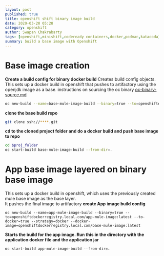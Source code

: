 ```yaml
---
layout: post
published: true
title: openshift shift binary image build
date: 2020-03-20 05:28
category: openshift
author: Swapan Chakrabarty
tags: [openshift,minishift,codeready containers,docker,podman,katacoda]
summary: build a base image with Openshift
---
```

Base image creation
====================
**Create a build config for  binary docker build**
Creates build config objects. This sets up a docker build in openshift that pushes to artifactory using the openjdk image as a base.
instructions on sourcing the oc binary [oc-binary-source.md](oc-binary-source.md) 
```bash
oc new-build --name=base-mule-image-build --binary=true --to=openshiftdockerregistry.local.com/base-mule-image:latest --to-docker=true --strategy=docker --image-stream=bac/openjdk18:latest
```
**clone the base build repo**
```bash
git clone ssh://****.git
```
**cd to the cloned project folder and do a docker build and push base image to repo**
```bash
cd $proj_folder
oc start-build base-mule-image-build --from-dir=.
```

App base image layered on binary base image
====================
This sets up a docker build in openshift, which uses the previously created mule base image as the base layer.  
It pushes the final image to artifactory
**create App image build config**
```
oc new-build --name=app-mule-image-build --binary=true --to=openshiftdockerregistry.local.com/app-mule-image:latest --to-docker=true --strategy=docker --docker-image=openshiftdockerregistry.local.com/base-mule-image:latest
```
**Starts the build for the app image.  Run this in the directory with the application docker file and the application jar**
```
oc start-build app-mule-image-build --from-dir=.
```  
